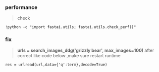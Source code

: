 ### performance
> check
```
!python -c "import fastai.utils; fastai.utils.check_perf()"
```
### fix
> **urls = search_images_ddg('grizzly bear', max_images=100)**
> after correct like code below ,make sure restart runtime
```
res = urlread(url,data={'q':term},decode=True)
```
